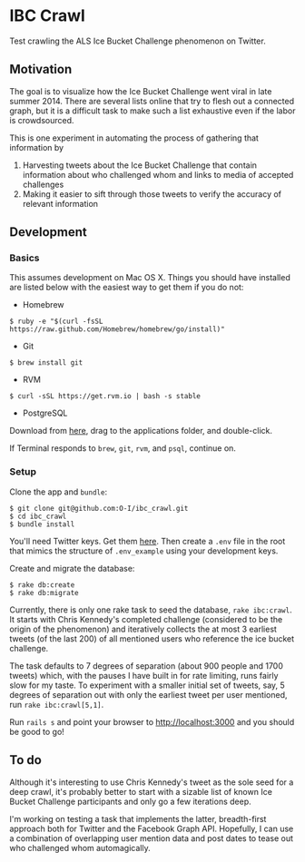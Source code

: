 # IBC Crawl

Test crawling the ALS Ice Bucket Challenge phenomenon on Twitter.

## Motivation

The goal is to visualize how the Ice Bucket Challenge went viral in late summer 2014. There are several lists online that try to flesh out a connected graph, but it is a difficult task to make such a list exhaustive even if the labor is crowdsourced.

This is one experiment in automating the process of gathering that information by

1. Harvesting tweets about the Ice Bucket Challenge that contain information about who challenged whom and links to media of accepted challenges
2. Making it easier to sift through those tweets to verify the accuracy of relevant information

## Development

### Basics

This assumes development on Mac OS X. Things you should have installed are listed below with the easiest way to get them if you do not:

- Homebrew

`$ ruby -e "$(curl -fsSL https://raw.github.com/Homebrew/homebrew/go/install)"`

- Git

`$ brew install git`

- RVM

`$ curl -sSL https://get.rvm.io | bash -s stable`

- PostgreSQL

Download from [here](https://github.com/PostgresApp/PostgresApp/releases/download/9.3.4.2/Postgres-9.3.4.2.zip), drag to the applications folder, and double-click.

If Terminal responds to `brew`, `git`, `rvm`, and `psql`, continue on.

### Setup

Clone the app and `bundle`:

```
$ git clone git@github.com:O-I/ibc_crawl.git
$ cd ibc_crawl
$ bundle install
```

You'll need Twitter keys. Get them [here](https://dev.twitter.com). Then create a `.env` file in the root that mimics the structure of `.env_example` using your development keys.

Create and migrate the database:

```
$ rake db:create
$ rake db:migrate
```

Currently, there is only one rake task to seed the database, `rake ibc:crawl`. It starts with Chris Kennedy's completed challenge (considered to be the origin of the phenomenon) and iteratively collects the at most 3 earliest tweets (of the last 200) of all mentioned users who reference the ice bucket challenge.

The task defaults to 7 degrees of separation (about 900 people and 1700 tweets) which, with the pauses I have built in for rate limiting, runs fairly slow for my taste. To experiment with a smaller initial set of tweets, say, 5 degrees of separation out with only the earliest tweet per user mentioned, run `rake ibc:crawl[5,1]`.

Run `rails s` and point your browser to [http://localhost:3000](http://localhost:3000) and you should be good to go!

## To do

Although it's interesting to use Chris Kennedy's tweet as the sole seed for a deep crawl, it's probably better to start with a sizable list of known Ice Bucket Challenge participants and only go a few iterations deep.

I'm working on testing a task that implements the latter, breadth-first approach both for Twitter and the Facebook Graph API. Hopefully, I can use a combination of overlapping user mention data and post dates to tease out who challenged whom automagically.